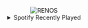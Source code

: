 <div align="center">
<picture>
    <source media="(prefers-color-scheme: dark)" srcset="https://i.ibb.co/bbKpgFF/output-gif.gif">
    <source media="(prefers-color-scheme: light)" srcset="https://i.ibb.co/bbKpgFF/output-gif.gif">
    <img alt="RENOS" src="https://i.ibb.co/bbKpgFF/output-gif.gif">
</picture>
<details>
<summary>Spotify Recently Played</summary>
<img src="https://spotify-recently-played-readme.vercel.app/api?user=31d6d6zerc5ct6kck32na2ozsqf4&unique=1&width=400" alt="Spotify" />
</details>
</div>

<!-- Image deletion URL: https://ibb.co/HhHmDCC/b80b10b7ffaaaf62a17af5f0500a7bc3 -->